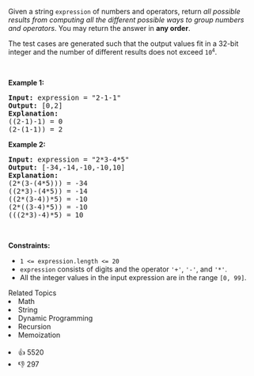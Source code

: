 <p>Given a string <code>expression</code> of numbers and operators, return <em>all possible results from computing all the different possible ways to group numbers and operators</em>. You may return the answer in <strong>any order</strong>.</p>

<p>The test cases are generated such that the output values fit in a 32-bit integer and the number of different results does not exceed <code>10<sup>4</sup></code>.</p>

<p>&nbsp;</p> 
<p><strong class="example">Example 1:</strong></p>

<pre>
<strong>Input:</strong> expression = "2-1-1"
<strong>Output:</strong> [0,2]
<strong>Explanation:</strong>
((2-1)-1) = 0 
(2-(1-1)) = 2
</pre>

<p><strong class="example">Example 2:</strong></p>

<pre>
<strong>Input:</strong> expression = "2*3-4*5"
<strong>Output:</strong> [-34,-14,-10,-10,10]
<strong>Explanation:</strong>
(2*(3-(4*5))) = -34 
((2*3)-(4*5)) = -14 
((2*(3-4))*5) = -10 
(2*((3-4)*5)) = -10 
(((2*3)-4)*5) = 10
</pre>

<p>&nbsp;</p> 
<p><strong>Constraints:</strong></p>

<ul> 
 <li><code>1 &lt;= expression.length &lt;= 20</code></li> 
 <li><code>expression</code> consists of digits and the operator <code>'+'</code>, <code>'-'</code>, and <code>'*'</code>.</li> 
 <li>All the integer values in the input expression are in the range <code>[0, 99]</code>.</li> 
</ul>

<div><div>Related Topics</div><div><li>Math</li><li>String</li><li>Dynamic Programming</li><li>Recursion</li><li>Memoization</li></div></div><br><div><li>👍 5520</li><li>👎 297</li></div>